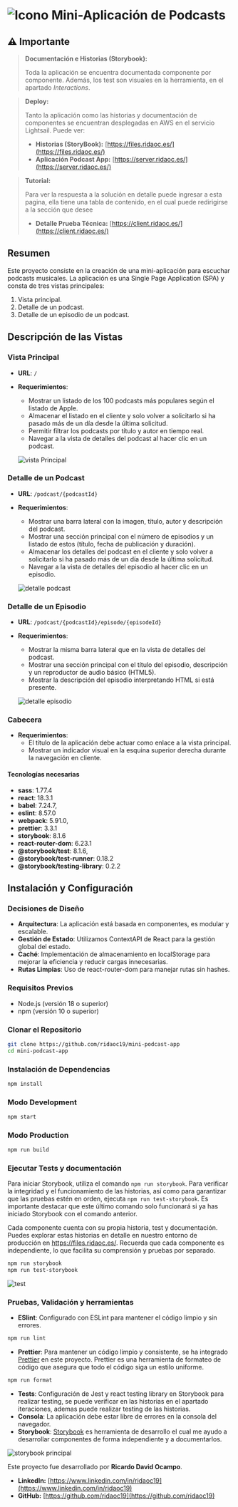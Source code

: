 # ![Icono](./src/assets/icon.svg) Mini-Aplicación de Podcasts

## ⚠️ **Importante**

> **Documentación e Historias (Storybook):**
>
> Toda la aplicación se encuentra documentada componente por componente. Además, los test son visuales en la herramienta, en el apartado _Interactions_.

> **Deploy:**
>
> Tanto la aplicación como las historias y documentación de componentes se encuentran desplegadas en AWS en el servicio Lightsail. Puede ver:
>
> - **Historias (StoryBook):** [https://files.ridaoc.es/](https://files.ridaoc.es/)
> - **Aplicación Podcast App:** [https://server.ridaoc.es/](https://server.ridaoc.es/)

> **Tutorial:**
>
> Para ver la respuesta a la solución en detalle puede ingresar a esta pagina, ella tiene una tabla de contenido, en el cual puede redirigirse a la sección que desee
>
> - **Detalle Prueba Técnica:** [https://client.ridaoc.es/](https://client.ridaoc.es/)

## Resumen

Este proyecto consiste en la creación de una mini-aplicación para escuchar podcasts musicales. La aplicación es una Single Page Application (SPA) y consta de tres vistas principales:

1. Vista principal.
2. Detalle de un podcast.
3. Detalle de un episodio de un podcast.

## Descripción de las Vistas

### Vista Principal

- **URL**: `/`
- **Requerimientos**:

  - Mostrar un listado de los 100 podcasts más populares según el listado de Apple.
  - Almacenar el listado en el cliente y solo volver a solicitarlo si ha pasado más de un día desde la última solicitud.
  - Permitir filtrar los podcasts por título y autor en tiempo real.
  - Navegar a la vista de detalles del podcast al hacer clic en un podcast.

  ![vista Principal](./src/assets/image%208.png)

### Detalle de un Podcast

- **URL**: `/podcast/{podcastId}`
- **Requerimientos**:

  - Mostrar una barra lateral con la imagen, título, autor y descripción del podcast.
  - Mostrar una sección principal con el número de episodios y un listado de estos (título, fecha de publicación y duración).
  - Almacenar los detalles del podcast en el cliente y solo volver a solicitarlo si ha pasado más de un día desde la última solicitud.
  - Navegar a la vista de detalles del episodio al hacer clic en un episodio.

  ![detalle podcast](./src/assets/image%2011.png)

### Detalle de un Episodio

- **URL**: `/podcast/{podcastId}/episode/{episodeId}`
- **Requerimientos**:

  - Mostrar la misma barra lateral que en la vista de detalles del podcast.
  - Mostrar una sección principal con el título del episodio, descripción y un reproductor de audio básico (HTML5).
  - Mostrar la descripción del episodio interpretando HTML si está presente.

  ![detalle episodio](./src/assets/image%2013.png)

### Cabecera

- **Requerimientos**:
  - El título de la aplicación debe actuar como enlace a la vista principal.
  - Mostrar un indicador visual en la esquina superior derecha durante la navegación en cliente.

#### Tecnologías necesarias

- **sass**: 1.77.4
- **react**: 18.3.1
- **babel**: 7.24.7,
- **eslint**: 8.57.0
- **webpack**: 5.91.0,
- **prettier**: 3.3.1
- **storybook**: 8.1.6
- **react-router-dom**: 6.23.1
- **@storybook/test**: 8.1.6,
- **@storybook/test-runner**: 0.18.2
- **@storybook/testing-library**: 0.2.2

## Instalación y Configuración

### Decisiones de Diseño

- **Arquitectura**: La aplicación está basada en componentes, es modular y escalable.
- **Gestión de Estado**: Utilizamos ContextAPI de React para la gestión global del estado.
- **Caché**: Implementación de almacenamiento en localStorage para mejorar la eficiencia y reducir cargas innecesarias.
- **Rutas Limpias**: Uso de react-router-dom para manejar rutas sin hashes.

### Requisitos Previos

- Node.js (versión 18 o superior)
- npm (versión 10 o superior)

### Clonar el Repositorio

```bash
git clone https://github.com/ridaoc19/mini-podcast-app
cd mini-podcast-app
```

### Instalación de Dependencias

```bash
npm install
```

### Modo Development

```bash
npm start
```

### Modo Production

```bash
npm run build
```

### Ejecutar Tests y documentación

Para iniciar Storybook, utiliza el comando `npm run storybook`. Para verificar la integridad y el funcionamiento de las historias, así como para garantizar que las pruebas estén en orden, ejecuta `npm run test-storybook`. Es importante destacar que este último comando solo funcionará si ya has iniciado Storybook con el comando anterior.

Cada componente cuenta con su propia historia, test y documentación. Puedes explorar estas historias en detalle en nuestro entorno de producción en https://files.ridaoc.es/. Recuerda que cada componente es independiente, lo que facilita su comprensión y pruebas por separado.

```bash
npm run storybook
npm run test-storybook
```

![test](./src/assets/image%204.png)

### Pruebas, Validación y herramientas

- **ESlint**: Configurado con ESLint para mantener el código limpio y sin errores.

```bash
npm run lint
```

- **Prettier**: Para mantener un código limpio y consistente, se ha integrado [Prettier](https://prettier.io/) en este proyecto. Prettier es una herramienta de formateo de código que asegura que todo el código siga un estilo uniforme.

```bash
npm run format
```

- **Tests**: Configuración de Jest y react testing library en Storybook para realizar testing, se puede verificar en las historias en el apartado iteraciones, ademas puede realizar testing de las historias.
- **Consola**: La aplicación debe estar libre de errores en la consola del navegador.
- **Storybook**: [Storybook](https://storybook.js.org/) es herramienta de desarrollo el cual me ayudo a desarrollar componentes de forma independiente y a documentarlos.

![storybook principal](./src/assets/image.png)

Este proyecto fue desarrollado por **Ricardo David Ocampo**.

- **LinkedIn:** [https://www.linkedin.com/in/ridaoc19](https://www.linkedin.com/in/ridaoc19)
- **GitHub:** [https://github.com/ridaoc19](https://github.com/ridaoc19)
